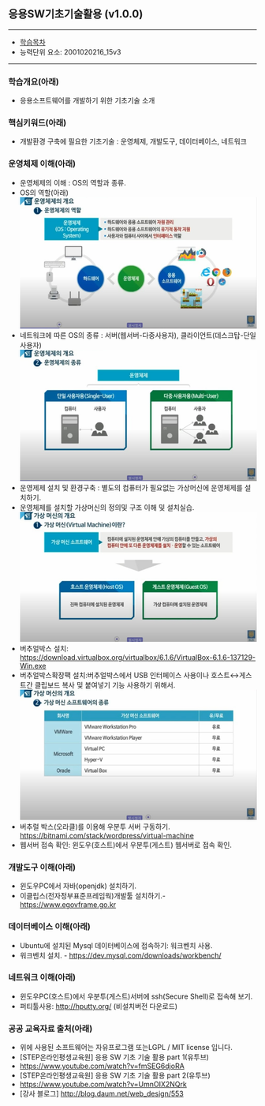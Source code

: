 ## 응용SW기초기술활용 (v1.0.0)
 
---

- [학습목차](https://github.com/miniplugin/human)
- 능력단위 요소: 2001020216_15v3

---

### 학습개요(아래)

- 응용소프트웨어를 개발하기 위한 기초기술 소개

### 핵심키워드(아래)

- 개발환경 구축에 필요한 기초기술 : 운영체제, 개발도구, 데이터베이스, 네트워크

### 운영체제 이해(아래)

- 운영체제의 이해 : OS의 역할과 종류.
- OS의 역할(아래)
![ex_screenshot](./git_img/v1.0.0.jpg)
- 네트워크에 따른 OS의 종류 : 서버(웹서버-다중사용자), 클라이언트(데스크탑-단일사용자) 
![ex_screenshot](./git_img/v1.0.1.jpg)
- 운영제제 설치 및 환경구축 : 별도의 컴퓨터가 필요없는 가상머신에 운영체제를 설치하기. 
- 운영체제를 설치할 가상머신의 정의및 구조 이해 및 설치실습.
![ex_screenshot](./git_img/v1.0.2.jpg)
- 버추얼박스 설치: https://download.virtualbox.org/virtualbox/6.1.6/VirtualBox-6.1.6-137129-Win.exe
- 버추얼박스확장팩 설치:버추얼박스에서 USB 인터페이스 사용이나 호스트↔게스트간 클립보드 복사 및 붙여넣기 기능 사용하기 위해서.
![ex_screenshot](./git_img/v1.0.3.jpg)
- 버추럴 박스(오라클)를 이용해 우분투 서버 구동하기. https://bitnami.com/stack/wordpress/virtual-machine
- 웹서버 접속 확인: 윈도우(호스트)에서 우분투(게스트) 웹서버로 접속 확인.

### 개발도구 이해(아래)

- 윈도우PC에서 자바(openjdk) 설치하기.
- 이클립스(전자정부표준프레임웍)개발툴 설치하기.- https://www.egovframe.go.kr

### 데이터베이스 이해(아래)

- Ubuntu에 설치된 Mysql 데이터베이스에 접속하기: 워크벤치 사용.
- 워크벤치 설치. - https://dev.mysql.com/downloads/workbench/

### 네트워크 이해(아래)
 
- 윈도우PC(호스트)에서 우분투(게스트)서버에 ssh(Secure Shell)로 접속해 보기.
- 퍼티툴사용: http://hputty.org/ (비설치버전 다운로드)

### 공공 교육자료 출처(아래)

- 위에 사용된 소프트웨어는 자유프로그램 또는LGPL / MIT license 입니다.
- [STEP온라인평생교육원] 응용 SW 기초 기술 활용 part 1(유투브)
- https://www.youtube.com/watch?v=fmSEG6djoRA
- [STEP온라인평생교육원] 응용 SW 기초 기술 활용 part 2(유투브)
- https://www.youtube.com/watch?v=UmnOIX2NQrk
- [강사 블로그] http://blog.daum.net/web_design/553
